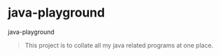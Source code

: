 # java-playground
java-playground

> This project is to collate all my java related programs at one place.


